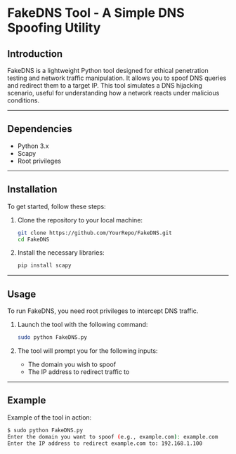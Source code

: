 # FakeDNS Tool - A Simple DNS Spoofing Utility

## Introduction

FakeDNS is a lightweight Python tool designed for ethical penetration testing and network traffic manipulation. It allows you to spoof DNS queries and redirect them to a target IP. This tool simulates a DNS hijacking scenario, useful for understanding how a network reacts under malicious conditions.

---

## Dependencies

- Python 3.x
- Scapy
- Root privileges

---

## Installation

To get started, follow these steps:

1. Clone the repository to your local machine:

    ```bash
    git clone https://github.com/YourRepo/FakeDNS.git
    cd FakeDNS
    ```

2. Install the necessary libraries:

    ```bash
    pip install scapy
    ```

---

## Usage

To run FakeDNS, you need root privileges to intercept DNS traffic.

1. Launch the tool with the following command:

    ```bash
    sudo python FakeDNS.py
    ```

2. The tool will prompt you for the following inputs:
    - The domain you wish to spoof
    - The IP address to redirect traffic to

---

## Example

Example of the tool in action:

```bash
$ sudo python FakeDNS.py
Enter the domain you want to spoof (e.g., example.com): example.com
Enter the IP address to redirect example.com to: 192.168.1.100
